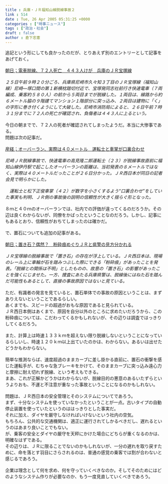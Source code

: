 ```yaml
---
title : 兵庫・ＪＲ福知山線脱線事故２
link : 514
date : Tue, 26 Apr 2005 05:31:25 +0000
categories : ["時事ニュース"]
tags : ["政治・社会"]
draft : false
author : 倉下忠憲
---
```


追記という形にしても良かったのだが、とりあえず別のエントリーとして記事をあげておく。<BR><BR><A HREF="http://www2.asahi.com/special/050425/TKY200504250075.html" TARGET="_blank">朝日；電車脱線、７２人死亡　４４３人けが　兵庫のＪＲ宝塚線</A><BR><BR><I>２５日午前９時２０分ごろ、兵庫県尼崎市久々知３丁目のＪＲ宝塚線（福知山線）尼崎―塚口間の第１新横枕踏切付近で、宝塚発同志社前行き快速電車（７両編成、乗客約５８０人）の前から５両目までが脱線した。１両目は、線路から約６メートル脇の９階建てマンション１階部分に突っ込み、２両目は建物に「く」の字形に巻き付くようにして大破した。尼崎市消防局によると、２６日午前７時３１分までに７２人の死亡が確認され、負傷者は４４３人に上るという。</I><BR><BR>今日の朝までで、７２人の死者が確認されてしまったようだ。本当に大惨事である。<BR>問題は次の記事だ。<BR><BR><A HREF="http://www.sankei.co.jp/news/050426/sha058.htm" TARGET="_blank">産経；オーバーラン、実際は４０メートル　運転士と車掌が口裏合わせ</A> <BR><BR><I>尼崎ＪＲ脱線事故で、快速電車の高見隆二郎運転士（２３）が脱線事故直前に福知山線伊丹駅で起こしたオーバーランの距離は、当初発表の８メートルではなく、実際は４０メートルだったことが２６日分かった。ＪＲ西日本が同日の記者会見で明らかにした。<BR><BR>　運転士と松下正俊車掌（４２）が数字を小さくするよう“口裏合わせ”をしていた事実も判明、ＪＲ側の事故後の説明の信頼性が大きく揺らぐ形となった。</I><BR><BR>８ｍと４０ｍのオーバーランでは、社内での評価が違ってくるのだろうか。その辺は良くわからないが、同僚をかばったということなのだろう。しかし、記事にもあるとおり、信頼性がおちてしまったのは確かだ。<BR><BR>で、置石についても追加の記事がある。<BR><BR><A HREF="http://www.asahi.com/national/update/0426/OSK200504260036.html?t5" TARGET="_blank">朝日；置き石？偶然？　粉砕痕めぐりＪＲと県警の見方分かれる</A><BR><BR><I>ＪＲ宝塚線の脱線事故で「置き石」の存在が浮上している。ＪＲ西日本は、現場のレール上に車輪が石を踏みつぶした際にできる「粉砕痕」があったことを発表。「脱線との関係は不明」としたものの、故意の「置き石」の影響があったことを強くにじませた。一方、捜査にあたる兵庫県警は、脱線後にはねた石を踏んだ可能性もあるとして、直接の事故原因ではないと見ている。 </I><BR><BR>ただ、有識者の発言を見ていると、置石単体での事故の原因ということは、まずありえないということであるらしい。<BR>あくまでも、スピードの超過がおもな原因であると見られている。<BR>ＪＲ西日本側はあくまで、原因を自分以外のところに求めたいだろうから、この粉砕痕については、こだわってくるかもしれないが、その辺りは調査ではっきりしてくるだろう。<BR><BR>また、計算上は時速１３３ｋｍを超えない限り脱線しないということになっているらしいし、時速１２０ｋｍ以上出ていたのかは、わからない。あるいは出せたどうかもわからない。<BR><BR>簡単な推測ならば、速度超過のままカーブに差し掛かる直前に、置石の衝撃を感じた運転手が、むちゃな急ブレーキをかけて、そのままカーブに突っ込み遠心力と摩擦に耐え切れず脱線、という考えもできる。<BR>まあ、これが正解かどうかはわからないが、脱線目的の悪意のあるいたずらというよりおも、不運と不注意が重なった事故ということになるのかもしれない。<BR><BR>問題は、ＪＲ西日本の安全管理とそのシステムについてであろう。<BR>まず、十分なシステムを使っていなかったということが一点。古いタイプの自動停止装置を使っていたというのははっきりとした事実だ。<BR>それに加え、ダイヤを厳守しなければいけないという社内の空気。<BR>もちろん、公共的な交通機関は、適正に運行されてしかるべきだし、遅れるというのはあまり良いことでもない。<BR>が、乗客の安全とダイヤの厳守を天秤にかけた場合にどちらが重くなるのかは、明確なはずである。<BR>その辺りは、ＪＲに限ることでないのかもしれないが、一分の遅れを取り戻すために、命を落とす羽目にさらされるのは、普通の感覚の乗客では割が合わないと感じるであろう。<BR><BR>企業は理念として何を求め、何を守っていくべきなのか。そしてそのためにはどのようなシステム作りが必要なのか、もう一度見直していくべきであろう。<br><br>
